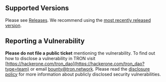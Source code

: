 ## Supported Versions
Please see [Releases](https://github.com/tronprotocol/java-tron/releases). We recommend using the [most recently released version](https://github.com/tronprotocol/java-tron/releases/latest).

## Reporting a Vulnerability
**Please do not file a public ticket** mentioning the vulnerability.
To find out how to disclose a vulnerability in TRON visit [https://hackerone.com/tron_dao](https://hackerone.com/tron_dao?type=team) or email [bounty@tron.network](mailto:bounty@tron.network).  Please read the [disclosure policy](https://www.hackerone.com/disclosure-guidelines) for more information about publicly disclosed security vulnerabilities.
